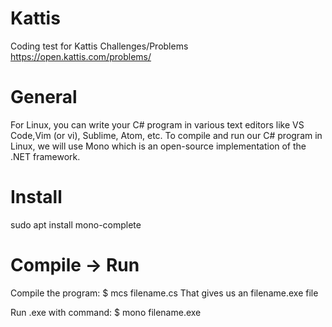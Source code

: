 # Kattis
Coding test for Kattis
Challenges/Problems https://open.kattis.com/problems/


# General
For Linux, you can write your C# program in various text editors like VS Code,Vim (or vi), Sublime, Atom, etc. 
To compile and run our C# program in Linux, we will use Mono which is an open-source implementation of the .NET framework.

# Install
sudo apt install mono-complete

# Compile -> Run
Compile the program: 
$ mcs filename.cs
That gives us an filename.exe file

Run .exe with command: 
$ mono filename.exe